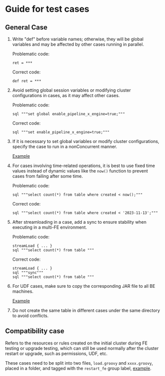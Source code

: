 <!--
Licensed to the Apache Software Foundation (ASF) under one
or more contributor license agreements.  See the NOTICE file
distributed with this work for additional information
regarding copyright ownership.  The ASF licenses this file
to you under the Apache License, Version 2.0 (the
"License"); you may not use this file except in compliance
with the License.  You may obtain a copy of the License at

  http://www.apache.org/licenses/LICENSE-2.0

Unless required by applicable law or agreed to in writing,
software distributed under the License is distributed on an
"AS IS" BASIS, WITHOUT WARRANTIES OR CONDITIONS OF ANY
KIND, either express or implied.  See the License for the
specific language governing permissions and limitations
under the License.
-->

# Guide for test cases

## General Case

1. Write "def" before variable names; otherwise, they will be global variables and may be affected by other cases running in parallel.

    Problematic code:
    ```
    ret = ***
    ```

    Correct code:
    ```
    def ret = ***
    ```

2. Avoid setting global session variables or modifying cluster configurations in cases, as it may affect other cases.

    Problematic code:
    ```
    sql """set global enable_pipeline_x_engine=true;"""
    ```

    Correct code:
    ```
    sql """set enable_pipeline_x_engine=true;"""
    ```

3. If it is necessary to set global variables or modify cluster configurations, specify the case to run in a nonConcurrent manner.

    [Example](https://github.com/apache/doris/blob/master/regression-test/suites/query_p0/sql_functions/cast_function/test_cast_string_to_array.groovy#L18)

4. For cases involving time-related operations, it is best to use fixed time values instead of dynamic values like the `now()` function to prevent cases from failing after some time.

    Problematic code:
    ```
    sql """select count(*) from table where created < now();"""
    ```

    Correct code:
    ```
    sql """select count(*) from table where created < '2023-11-13';"""
    ```

5. After streamloading in a case, add a sync to ensure stability when executing in a multi-FE environment.

    Problematic code:
    ```
    streamLoad { ... }
    sql """select count(*) from table """
    ```

    Correct code:
    ```
    streamLoad { ... }
    sql """sync"""
    sql """select count(*) from table """
    ```

6. For UDF cases, make sure to copy the corresponding JAR file to all BE machines.

    [Example](https://github.com/apache/doris/blob/master/regression-test/suites/javaudf_p0/test_javaudf_case.groovy#L27) 

7. Do not create the same table in different cases under the same directory to avoid conflicts.

## Compatibility case

Refers to the resources or rules created on the initial cluster during FE testing or upgrade testing, which can still be used normally after the cluster restart or upgrade, such as permissions, UDF, etc.

These cases need to be split into two files, `load.groovy` and `xxxx.groovy`, placed in a folder, and tagged with the `restart_fe` group label, [example](https://github.com/apache/doris/pull/37118).

